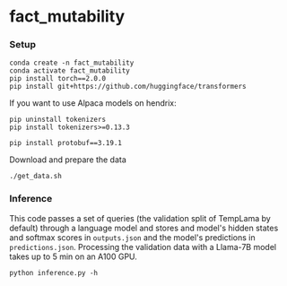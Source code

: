 # fact_mutability

### Setup

```
conda create -n fact_mutability
conda activate fact_mutability
pip install torch==2.0.0
pip install git+https://github.com/huggingface/transformers
```

If you want to use Alpaca models on hendrix:
```
pip uninstall tokenizers
pip install tokenizers>=0.13.3

pip install protobuf==3.19.1
```

Download and prepare the data
```
./get_data.sh
```




### Inference
This code passes a set of queries (the validation split of TempLama by default) through a language model and stores and model's hidden states and softmax scores in `outputs.json` and the model's predictions in `predictions.json`. Processing the validation data with a Llama-7B model takes up to 5 min on an A100 GPU.
```
python inference.py -h
```

